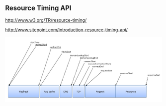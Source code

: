 ## Resource Timing API

http://www.w3.org/TR/resource-timing/

http://www.sitepoint.com/introduction-resource-timing-api/

![Resource timing overview](images/resource-timing-overview.png)
